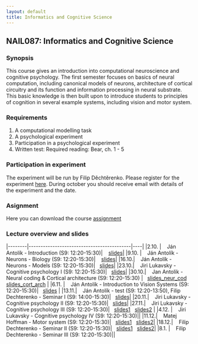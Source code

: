 ```yaml
---
layout: default
title: Informatics and Cognitive Science 
---
```

## NAIL087: Informatics and Cognitive Science

### Synopsis

This course gives an introduction into computational neuroscience and cognitive psychology. The first semester focuses on basics of 
neural computation, including canonical models of neurons, architecture of cortical circuitry and its function and information processing
in neural substrate. This basic knowledge is then built upon to introduce students to principles of cognition in several example systems,
including vision and motor system.

### Requirements

1) A computational modelling task <br>
2) A psychological experiment <br>
3) Participation in a psychological experiment <br>
4) Written test: Required reading: Bear, ch. 1 - 5 <br>

### Participation in experiment

The experiment will be run by Filip Děchtěrenko. Please register for the experiment [here](https://www.experimenty-labels.cz/public/participant_create.php?s=19). 
During october you should receive email with details of the experiment and the date.

### Asignment

Here you can download the course [assignment](/assets/data/assignment_package_contrast.zip)

### Lecture overview and slides

|--------|-------------------------------------------|----|
|2.10. |  &nbsp;&nbsp; Ján Antolík - Introduction (S9: 12:20-15:30)| &nbsp;&nbsp; [slides](/assets/slides/IKV1Introduction.pdf)|
|9.10. |  &nbsp;&nbsp; Ján Antolík - Neurons - Biology (S9: 12:20-15:30)| &nbsp;&nbsp; [slides](/assets/slides/NeuronsBiology.zip)|
|16.10.|  &nbsp;&nbsp;  Ján Antolík - Neurons - Models (S9: 12:20-15:30)|&nbsp;&nbsp; [slides](/assets/slides/neurons_models.pdf)|
|23.10.|  &nbsp;&nbsp;  Jiri Lukavsky - Cognitive psychology I (S9: 12:20-15:30)|&nbsp;&nbsp; [slides](/assets/slides/ikv00_history_methods.pdf )|
|30.10.|  &nbsp;&nbsp;  Jan Antolik - Neural coding & Cortical architecture (S9: 12:20-15:30) |&nbsp;&nbsp; [slides_neur_cod](/assets/slides/NeuralCoding.pdf) &nbsp; [slides_cort_arch](/assets/slides/CorticalArchitectures.pdf)  |
|6.11. |  &nbsp;&nbsp;  Ján Antolík - Introduction to Vision Systems (S9: 12:20-15:30)|&nbsp;&nbsp; [slides](/assets/slides/VisualSystemGeneralOverview.pdf) |
|13.11.|  &nbsp;&nbsp;  Ján Antolík - test (S9: 12:20-13:50), Filip Dechterenko - Seminar I (S9: 14:00-15:30)|&nbsp;&nbsp; [slides](/assets/slides/EyeTracking.pptx)|
|20.11.|  &nbsp;&nbsp;  Jiri Lukavsky - Cognitive psychology II (S9: 12:20-15:30)|&nbsp;&nbsp; [slides](/assets/slides/ikv02_perception.pdf)|
|27.11.|  &nbsp;&nbsp;  Jiri Lukavsky - Cognitive psychology III (S9: 12:20-15:30)|&nbsp;&nbsp; [slides1](/assets/slides/ikv03_attention.pdf) &nbsp; [slides2](/assets/slides/ikv04_memory.pdf) | 
|4.12. |  &nbsp;&nbsp; Jiri Lukavsky - Cognitive psychology IV (S9: 12:20-15:30)||
|11.12.|  &nbsp;&nbsp;  Matej Hoffman - Motor system (S9: 12:20-15:30)|&nbsp;&nbsp; [slides1](/assets/slides/Hoffmann_InformaticsCogScience_2019_Part1_MotorSystem.pdf) &nbsp; [slides2](https://www.dropbox.com/s/0caw7owird1qaxq/Hoffmann_InformaticsCogScience_2019_Part2_HumanoidRobotics.pdf?dl=0)|
|18.12.|  &nbsp;&nbsp;  Filip Dechterenko - Seminar II (S9: 12:20-15:30)|&nbsp;&nbsp; [slides1](/assets/slides/Psychophysics.pptx) &nbsp; [slides2](/assets/slides/IBO_novideos.pptx)|
|8.1.  |  &nbsp;&nbsp; Filip Dechterenko - Seminar III (S9: 12:20-15:30)||

